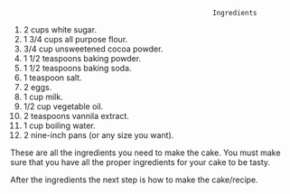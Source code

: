                                                       Ingredients

1) 2 cups white sugar.
2) 1 3/4 cups all purpose flour.
3) 3/4 cup unsweetened cocoa powder.
4) 1 1/2 teaspoons baking powder.
5) 1 1/2 teaspoons baking soda.
6) 1 teaspoon salt.
7) 2 eggs.
8) 1 cup milk.
9) 1/2 cup vegetable oil.
10) 2 teaspoons vannila extract.
11) 1 cup boiling water. 
12) 2 nine-inch pans (or any size you want).

   These are all the ingredients you need to make the cake. You must make sure that you have all the proper ingredients for your cake to be tasty. 

   After the ingredients the next step is how to make the cake/recipe. 